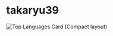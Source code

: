 # takaryu39
![Top Languages Card (Compact layout)](https://github-readme-stats.vercel.app/api/top-langs/?username=takaryu39&show_icons=true&layout=compact)
